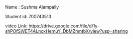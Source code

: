 Name : Sushma Alampally

Student id: 700743513


video Link: https://drive.google.com/file/d/1y-shPOfSWET4ALnoxHemuY_DbMZmntbX/view?usp=sharing
